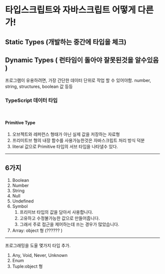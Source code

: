 # 타입스크립트와 자바스크립트 어떻게 다른가!

  ## Static Types (개발하는 중간에 타입을 체크)
  ## Dynamic Types ( 런타임이 돌아야 잘못된것을 알수있음 )

  프로그램이 유용하려면, 가장 간단한 데이터 단위로 작업 할 수 있어야함.
  number, string, structures, boolean 값 등등 

### TypeScript 데이터 타입     

   <br/>

  #### Primitive Type 
 1. 오브젝트와 레퍼런스 형태가 아닌 실제 값을 저장하는 자료형  
 1. 프리미트브 형의 내장 함수를 사용가능한것은 자바스크립트 처리 방식 덕분  
 1. literal 값으로 Primitive 타입의 서브 타입을 나타낼수 있다.

 ---
 ## 6가지
   1. Boolean
   1. Number 
   1. String
   1. Null
   1. Undefined
   1. Symbol   <br/>
      1. 프리미브 타입의 값을 담아서 사용합니다.
      1. 고유하고 수정불가능한 값으로 만들어줍니다.
      1. 그래서 주로 접근을 제어하는데 쓰는 경우가 많았습니다.
   1. Array: object 형 (?????? )

---
프로그래밍을 도울 몇가지 타입 추가.    
  1. Any, Void, Never, Unknown
  1. Enum
  1. Tuple:object 형
  
     